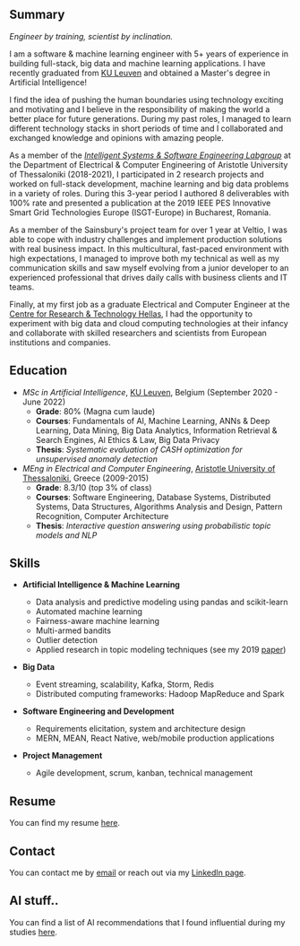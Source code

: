 ## Summary

*Engineer by training, scientist by inclination.*

I am a software & machine learning engineer with 5+ years of experience in building full-stack, big data and machine learning applications. I have recently graduated from [KU Leuven](https://www.kuleuven.be/english/) and obtained a Master's degree in Artificial Intelligence! 

I find the idea of pushing the human boundaries using technology exciting and motivating and I believe in the responsibility of making the world a better place for future generations. During my past roles, I managed to learn different technology stacks in short periods of time and I collaborated and exchanged knowledge and opinions with amazing people. 

As a member of the [*Intelligent Systems & Software Engineering Labgroup*](https://issel.ee.auth.gr/) at the Department of Electrical & Computer Engineering of Aristotle University of Thessaloniki (2018-2021), I participated in 2 research projects and worked on full-stack development, machine learning and big data problems in a variety of roles. During this 3-year period I authored 8 deliverables with 100% rate and presented a publication at the 2019 IEEE PES Innovative Smart Grid Technologies Europe (ISGT-Europe) in Bucharest, Romania.

As a member of the Sainsbury's project team for over 1 year at Veltio, I was able to cope with industry challenges and implement production solutions with real business impact. In this multicultural, fast-paced environment with high expectations, I managed to improve both my technical as well as my communication skills and saw myself evolving from a junior developer to an experienced professional that drives daily calls with business clients and IT teams.

Finally, at my first job as a graduate Electrical and Computer Engineer at the [Centre for Research & Technology Hellas](https://www.certh.gr/root.en.aspx), I had the opportunity to experiment with big data and cloud computing technologies at their infancy and collaborate with skilled researchers and scientists from European institutions and companies.


## Education
* *MSc in Artificial Intelligence*, [KU Leuven](https://www.kuleuven.be/english/), Belgium (September 2020 - June 2022)
  * **Grade**: 80% (Magna cum laude) 
  * **Courses**: Fundamentals of AI, Machine Learning, ANNs & Deep Learning, Data Mining, Big Data Analytics, Information Retrieval & Search Engines, AI Ethics & Law, Big Data Privacy
  * **Thesis**: *Systematic evaluation of CASH optimization for unsupervised anomaly detection*
* *MEng in Electrical and Computer Engineering*, [Aristotle University of Thessaloniki](https://www.auth.gr/en/), Greece (2009-2015)
  * **Grade**: 8.3/10 (top 3% of class)  
  * **Courses**: Software Engineering, Database Systems, Distributed Systems, Data Structures, Algorithms Analysis and Design, Pattern Recognition, Computer Architecture
  * **Thesis**: *Interactive question answering using probabilistic topic models and NLP*
## Skills
  * **Artificial Intelligence & Machine Learning**
    * Data analysis and predictive modeling using pandas and scikit-learn
    * Automated machine learning
    * Fairness-aware machine learning
    * Multi-armed bandits
    * Outlier detection
    * Applied research in topic modeling techniques (see my 2019 [paper](https://ieeexplore.ieee.org/document/8905611))
  * **Big Data**
    * Event streaming, scalability, Kafka, Storm, Redis
    * Distributed computing frameworks: Hadoop MapReduce and Spark

  * **Software Engineering and Development**
    * Requirements elicitation, system and architecture design 
    * MERN, MEAN, React Native, web/mobile production applications

* **Project Management**
    * Agile development, scrum, kanban, technical management

## Resume
You can find my resume [here](https://www.dropbox.com/s/p3ye0bcd1eie44t/resume.pdf?dl=0).

## Contact
You can contact me by [email](mailto:johneegr@gmail.com) or reach out via my [LinkedIn page](https://www.linkedin.com/in/ioannis-antoniadis/).

## AI stuff..
You can find a list of AI recommendations that I found influential during my studies [here](https://github.com/johnantonn/ai-reads).

<!--
**johnantonn/johnantonn** is a ✨ _special_ ✨ repository because its `README.md` (this file) appears on your GitHub profile.

Here are some ideas to get you started:

- 🔭 I’m currently working on ...
- 🌱 I’m currently learning ...
- 👯 I’m looking to collaborate on ...
- 🤔 I’m looking for help with ...
- 💬 Ask me about ...
- 📫 How to reach me: ...
- 😄 Pronouns: ...
- ⚡ Fun fact: ...
-->
